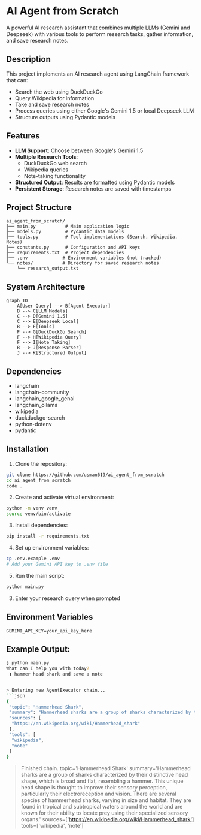# AI Agent from Scratch

A powerful AI research assistant that combines multiple LLMs (Gemini and Deepseek) with various tools to perform research tasks, gather information, and save research notes.

## Description

This project implements an AI research agent using LangChain framework that can:
- Search the web using DuckDuckGo
- Query Wikipedia for information
- Take and save research notes
- Process queries using either Google's Gemini 1.5 or local Deepseek LLM
- Structure outputs using Pydantic models

## Features

- **LLM Support**: Choose between Google's Gemini 1.5
- **Multiple Research Tools**: 
  - DuckDuckGo web search
  - Wikipedia queries
  - Note-taking functionality
- **Structured Output**: Results are formatted using Pydantic models
- **Persistent Storage**: Research notes are saved with timestamps

## Project Structure

```
ai_agent_from_scratch/
├── main.py           # Main application logic
├── models.py         # Pydantic data models
├── tools.py          # Tool implementations (Search, Wikipedia, Notes)
├── constants.py      # Configuration and API keys
├── requirements.txt  # Project dependencies
├── .env             # Environment variables (not tracked)
└── notes/           # Directory for saved research notes
    └── research_output.txt
```

## System Architecture

```mermaid
graph TD
    A[User Query] --> B[Agent Executor]
    B --> C[LLM Models]
    C --> D[Gemini 1.5] 
    C --> E[Deepseek Local]
    B --> F[Tools]
    F --> G[DuckDuckGo Search]
    F --> H[Wikipedia Query]
    F --> I[Note Taking]
    B --> J[Response Parser]
    J --> K[Structured Output]
```

## Dependencies

- langchain
- langchain-community
- langchain_google_genai
- langchain_ollama
- wikipedia
- duckduckgo-search
- python-dotenv
- pydantic

## Installation

1. Clone the repository:
```bash
git clone https://github.com/usman619/ai_agent_from_scratch
cd ai_agent_from_scratch
code .
```

2. Create and activate virtual environment:
```bash
python -m venv venv
source venv/bin/activate
```

3. Install dependencies:
```bash
pip install -r requirements.txt
```

4. Set up environment variables:
```bash
cp .env.example .env
# Add your Gemini API key to .env file
```

5. Run the main script:
```bash
python main.py
```

3. Enter your research query when prompted

## Environment Variables

```
GEMINI_API_KEY=your_api_key_here
```

## Example Output:
```bash
❯ python main.py
What can I help you with today?
 ❯ hammer head shark and save a note


> Entering new AgentExecutor chain...
```json
{
 "topic": "Hammerhead Shark",
 "summary": "Hammerhead sharks are a group of sharks characterized by their distinctive head shape, which is broad and flat, resembling a hammer.  This unique head shape is thought to improve their sensory perception, particularly their electroreception and vision.  There are several species of hammerhead sharks, varying in size and habitat.  They are found in tropical and subtropical waters around the world and are known for their ability to locate prey using their specialized sensory organs.",
 "sources": [
  "https://en.wikipedia.org/wiki/Hammerhead_shark"
 ],
 "tools": [
  "wikipedia",
  "note"
 ]
}
```

> Finished chain.
topic='Hammerhead Shark' summary='Hammerhead sharks are a group of sharks characterized by their distinctive head shape, which is broad and flat, resembling a hammer.  This unique head shape is thought to improve their sensory perception, particularly their electroreception and vision.  There are several species of hammerhead sharks, varying in size and habitat.  They are found in tropical and subtropical waters around the world and are known for their ability to locate prey using their specialized sensory organs.' sources=['https://en.wikipedia.org/wiki/Hammerhead_shark'] tools=['wikipedia', 'note']
```